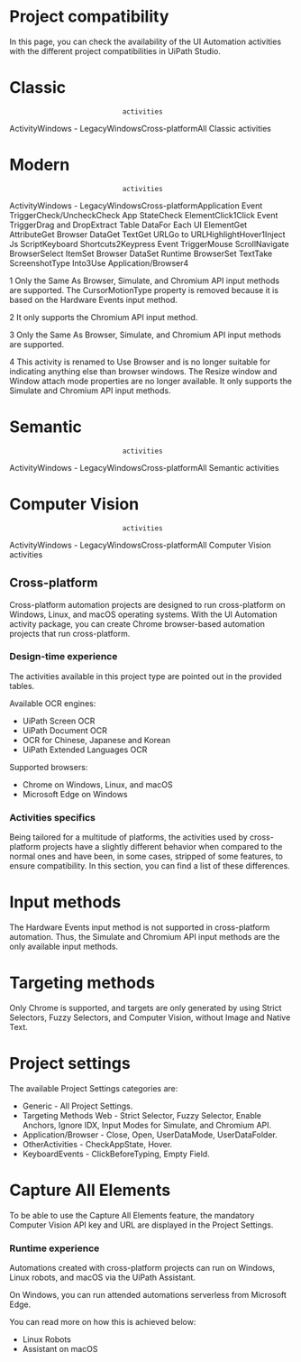 ﻿# Project compatibility

In this page, you can check the availability of the UI Automation activities with
                        the different project compatibilities in UiPath Studio.

# Classic
                                activities

ActivityWindows -
                                                  LegacyWindowsCross-platformAll Classic
                                                  activities

# Modern
                                activities

ActivityWindows -
                                                  LegacyWindowsCross-platformApplication Event
                                                  TriggerCheck/UncheckCheck App StateCheck ElementClick1Click Event TriggerDrag and DropExtract Table DataFor Each UI ElementGet AttributeGet Browser DataGet TextGet URLGo to URLHighlightHover1Inject Js ScriptKeyboard Shortcuts2Keypress Event TriggerMouse ScrollNavigate BrowserSelect ItemSet Browser DataSet Runtime BrowserSet TextTake ScreenshotType Into3Use
                                                  Application/Browser4

1 Only the Same As Browser, Simulate, and Chromium
          API input methods are supported. The CursorMotionType property is removed
        because it is based on the Hardware Events input method.

2 It only supports the Chromium API input method.

3 Only the Same As Browser, Simulate, and Chromium API
        input methods are supported.

4 This activity is renamed to Use Browser and is no longer
        suitable for indicating anything else than browser windows. The Resize window and
          Window attach mode properties are no longer available. It only supports the
          Simulate and Chromium API input methods.

# Semantic
                                activities

ActivityWindows - LegacyWindowsCross-platformAll Semantic activities

# Computer Vision
                                activities

ActivityWindows - LegacyWindowsCross-platformAll Computer Vision activities

## Cross-platform

Cross-platform automation projects
                              are designed to run cross-platform on Windows, Linux, and macOS
                              operating systems. With the UI Automation activity package, you can
                              create Chrome browser-based automation projects that run
                              cross-platform.


### Design-time experience

The activities available in this project type are pointed out in the provided tables.

Available OCR engines:

* UiPath Screen OCR
* UiPath Document OCR
* OCR for Chinese, Japanese and
                Korean
* UiPath Extended Languages OCR

Supported browsers:

* Chrome on Windows, Linux, and macOS
* Microsoft Edge on Windows


### Activities specifics

Being tailored for a multitude of platforms, the activities used by cross-platform
            projects have a slightly different behavior when compared to the normal ones and have
            been, in some cases, stripped of some features, to ensure compatibility. In this
            section, you can find a list of these differences.

# Input methods

The Hardware Events input method is not supported in cross-platform
                automation. Thus, the Simulate and Chromium API input methods are the
                only available input methods.

# Targeting methods

Only Chrome is supported, and targets are only generated by using Strict
                    Selectors, Fuzzy Selectors, and Computer Vision, without
                    Image and Native Text.

# Project settings

The available Project Settings categories are:

* Generic - All Project Settings.
* Targeting Methods Web - Strict Selector, Fuzzy Selector, Enable Anchors, Ignore IDX, Input Modes for Simulate, and Chromium API.
* Application/Browser - Close, Open, UserDataMode, UserDataFolder.
* OtherActivities - CheckAppState, Hover.
* KeyboardEvents - ClickBeforeTyping, Empty Field.

# Capture All Elements

To be able to use the Capture All Elements feature, the mandatory Computer
                Vision API key and URL are displayed in the Project Settings.


### Runtime experience

Automations created with cross-platform projects can run on Windows, Linux robots, and
            macOS via the UiPath Assistant.

On Windows, you can run attended automations serverless from Microsoft Edge.

You can read more on how this is achieved below:

* Linux Robots
* Assistant on macOS

